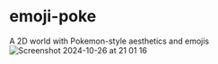 # emoji-poke
A 2D world with Pokemon-style aesthetics and emojis
![Screenshot 2024-10-26 at 21 01 16](https://github.com/user-attachments/assets/cb752698-3377-4f67-bef8-a3cc15aeb316)
